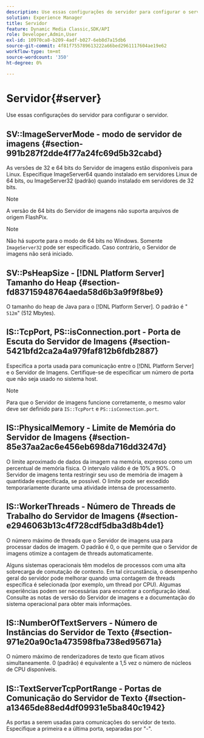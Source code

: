 ```yaml
---
description: Use essas configurações do servidor para configurar o servidor.
solution: Experience Manager
title: Servidor
feature: Dynamic Media Classic,SDK/API
role: Developer,Admin,User
exl-id: 10970ca8-b209-4adf-b027-6eb8d7a15db6
source-git-commit: 4f81f755789613222a66bed2961117604ae19e62
workflow-type: tm+mt
source-wordcount: '350'
ht-degree: 0%

---
```


# Servidor{#server}

Use essas configurações do servidor para configurar o servidor.

## SV::ImageServerMode - modo de servidor de imagens {#section-991b287f2dde4f77a24fc69d5b32cabd}

As versões de 32 e 64 bits do Servidor de imagens estão disponíveis para Linux. Especifique ImageServer64 quando instalado em servidores Linux de 64 bits, ou ImageServer32 (padrão) quando instalado em servidores de 32 bits.

>[!NOTE]
>
>A versão de 64 bits do Servidor de imagens não suporta arquivos de origem FlashPix.

>[!NOTE]
>
>Não há suporte para o modo de 64 bits no Windows. Somente `ImageServer32` pode ser especificado. Caso contrário, o Servidor de imagens não será iniciado.

## SV::PsHeapSize - [!DNL Platform Server] Tamanho do Heap {#section-fd83715948764aeda58d6b3a9f9f8be9}

O tamanho do heap de Java para o [!DNL Platform Server]. O padrão é &quot; `512m`&quot; (512 Mbytes).

## IS::TcpPort, PS::isConnection.port - Porta de Escuta do Servidor de Imagens {#section-5421bfd2ca2a4a979faf812b6fdb2887}

Especifica a porta usada para comunicação entre o [!DNL Platform Server] e o Servidor de Imagens. Certifique-se de especificar um número de porta que não seja usado no sistema host.

>[!NOTE]
>
>Para que o Servidor de imagens funcione corretamente, o mesmo valor deve ser definido para `IS::TcpPort` e `PS::isConnection.port`.

## IS::PhysicalMemory - Limite de Memória do Servidor de Imagens {#section-85e37aa2ac6e456eb698da716dd3247d}

O limite aproximado de dados da imagem na memória, expresso como um percentual de memória física. O intervalo válido é de 10% a 90%. O Servidor de imagens tenta restringir seu uso de memória de imagem à quantidade especificada, se possível. O limite pode ser excedido temporariamente durante uma atividade intensa de processamento.

## IS::WorkerThreads - Número de Threads de Trabalho do Servidor de Imagens {#section-e2946063b13c4f728cdf5dba3d8b4de1}

O número máximo de threads que o Servidor de imagens usa para processar dados de imagem. O padrão é 0, o que permite que o Servidor de imagens otimize a contagem de threads automaticamente.

Alguns sistemas operacionais têm modelos de processos com uma alta sobrecarga de comutação de contexto. Em tal circunstância, o desempenho geral do servidor pode melhorar quando uma contagem de threads específica é selecionada (por exemplo, um thread por CPU). Algumas experiências podem ser necessárias para encontrar a configuração ideal. Consulte as notas de versão do Servidor de imagens e a documentação do sistema operacional para obter mais informações.

## IS::NumberOfTextServers - Número de Instâncias do Servidor de Texto {#section-971e20a90c1a473598fba738ed95671a}

O número máximo de renderizadores de texto que ficam ativos simultaneamente. 0 (padrão) é equivalente a 1,5 vez o número de núcleos de CPU disponíveis.

## IS::TextServerTcpPortRange - Portas de Comunicação do Servidor de Texto {#section-a13465de88ed4df09931e5ba840c1942}

As portas a serem usadas para comunicações do servidor de texto. Especifique a primeira e a última porta, separadas por &quot;-&quot;.
